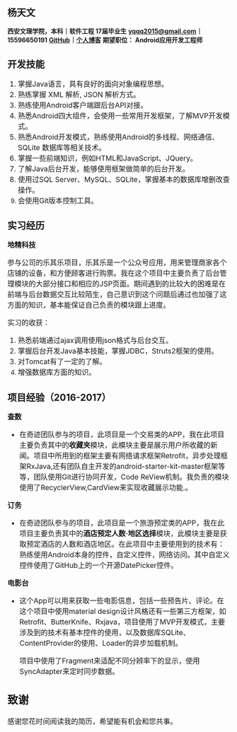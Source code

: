 ## 杨天文    
**西安文理学院，本科｜软件工程 17届毕业生**
**<yqqq2015@gmail.com>｜15596650191**
**[GitHub](https://github.com/wentianyang)｜[个人博客](http://yuigakki.com/)**
**期望职位： Android应用开发工程师**

## 开发技能 

<font size="3">

1. 掌握Java语言，具有良好的面向对象编程思想。
2. 熟练掌握 XML 解析, JSON 解析方式。
3. 熟练使用Android客户端跟后台API对接。
4. 熟悉Android四大组件，会使用一些常用开发框架，了解MVP开发模式。
5. 熟悉Android开发模式，熟练使用Android的多线程、网络通信、 SQLite 数据库等相关技术。
6. 掌握一些前端知识，例如HTML和JavaScript、JQuery。
7. 了解Java后台开发，能够使用框架做简单的后台开发。
8. 使用过SQL Server、MySQL、SQLite，掌握基本的数据库增删改查操作。
9. 会使用Git版本控制工具。</font>

## 实习经历

<font size="3">**地精科技** 

​	参与公司的乐其乐项目，乐其乐是一个公众号应用，用来管理商家各个店铺的设备，和方便顾客进行购票。我在这个项目中主要负责了后台管理模块的大部分接口和相应的JSP页面。期间遇到的比较大的困难是在前端与后台数据交互比较陌生，自己意识到这个问题后通过也加强了这方面的知识，基本能保证自己负责的模块跟上进度。

实习的收获：

1. 熟悉前端通过ajax调用使用json格式与后台交互。
2. 掌握后台开发Java基本技能，掌握JDBC，Struts2框架的使用。
3. 对Tomcat有了一定的了解。
4. 增强数据库方面的知识。</font>

## 项目经验（2016-2017）
<font size="3">**查数**

+ 在奇迹团队参与的项目，此项目是一个交易类的APP，我在此项目主要负责其中的**收藏夹**模块，此模块主要是展示用户所收藏的新闻。项目中所用到的框架主要有网络请求框架Retrofit，异步处理框架RxJava,还有团队自主开发的android-starter-kit-master框架等等，团队使用Git进行协同开发，Code ReView机制。我负责的模块使用了RecyclerView,CardView来实现收藏展示功能.。

**订务**

+ 在奇迹团队参与的项目，此项目是一个旅游预定类的APP，我在此项目主要负责其中的**酒店预定人数·地区选择**模块，此模块主要是获取预定酒店的人数和酒店地区。在此项目中主要使用到的技术有：熟练使用Android本身的控件，自定义控件，网络访问。其中自定义控件使用了GitHub上的一个开源DatePicker控件。

**电影台**

+ 这个App可以用来获取一些电影信息，包括一些预告片、评论。在这个项目中使用material design设计风格还有一些第三方框架，如Retrofit、ButterKnife、Rxjava，项目使用了MVP开发模式，主要涉及到的技术有基本控件的使用，以及数据库SQLite、ContentProvider的使用、Loader的异步加载机制。

  项目中使用了Fragment来适配不同分辨率下的显示，使用SyncAdapter来定时同步数据。	

## 致谢
<font size="3">感谢您花时间阅读我的简历，希望能有机会和您共事。</font>